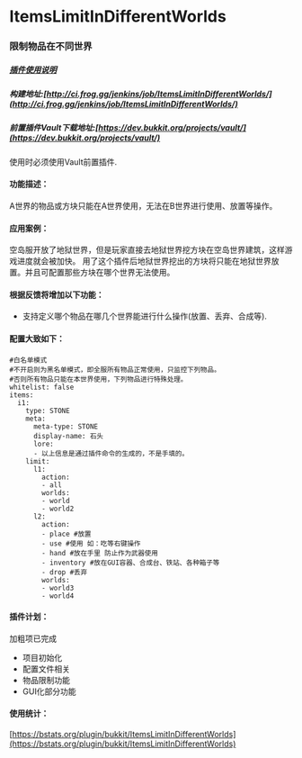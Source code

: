 # ItemsLimitInDifferentWorlds
### 限制物品在不同世界

##### [插件使用说明](https://github.com/geekfrog/ItemsLimitInDifferentWorlds/wiki/)
##### 构建地址:[http://ci.frog.gg/jenkins/job/ItemsLimitInDifferentWorlds/](http://ci.frog.gg/jenkins/job/ItemsLimitInDifferentWorlds/)
##### 前置插件Vault下载地址:[https://dev.bukkit.org/projects/vault/](https://dev.bukkit.org/projects/vault/)

使用时必须使用Vault前置插件.

#### 功能描述：

A世界的物品或方块只能在A世界使用，无法在B世界进行使用、放置等操作。

#### 应用案例：

空岛服开放了地狱世界，但是玩家直接去地狱世界挖方块在空岛世界建筑，这样游戏进度就会被加快。
用了这个插件后地狱世界挖出的方块将只能在地狱世界放置。并且可配置那些方块在哪个世界无法使用。

#### 根据反馈将增加以下功能：

- 支持定义哪个物品在哪几个世界能进行什么操作(放置、丢弃、合成等).

#### 配置大致如下：
```
#白名单模式 
#不开启则为黑名单模式，即全服所有物品正常使用，只监控下列物品。
#否则所有物品只能在本世界使用，下列物品进行特殊处理。
whitelist: false
items: 
  i1:
    type: STONE
    meta:
      meta-type: STONE
      display-name: 石头
      lore:
      - 以上信息是通过插件命令的生成的，不是手填的。
    limit:
      l1:
        action:
		- all
		worlds:
		- world
		- world2
	  l2:
		action:
		- place #放置
		- use #使用 如：吃等右键操作
		- hand #放在手里 防止作为武器使用
		- inventory #放在GUI容器、合成台、铁站、各种箱子等
		- drop #丢弃
	    worlds:
		- world3
		- world4

```

#### 插件计划：

加粗项已完成

- 项目初始化
- 配置文件相关
- 物品限制功能
- GUI化部分功能

#### 使用统计：
[https://bstats.org/plugin/bukkit/ItemsLimitInDifferentWorlds](https://bstats.org/plugin/bukkit/ItemsLimitInDifferentWorlds)
